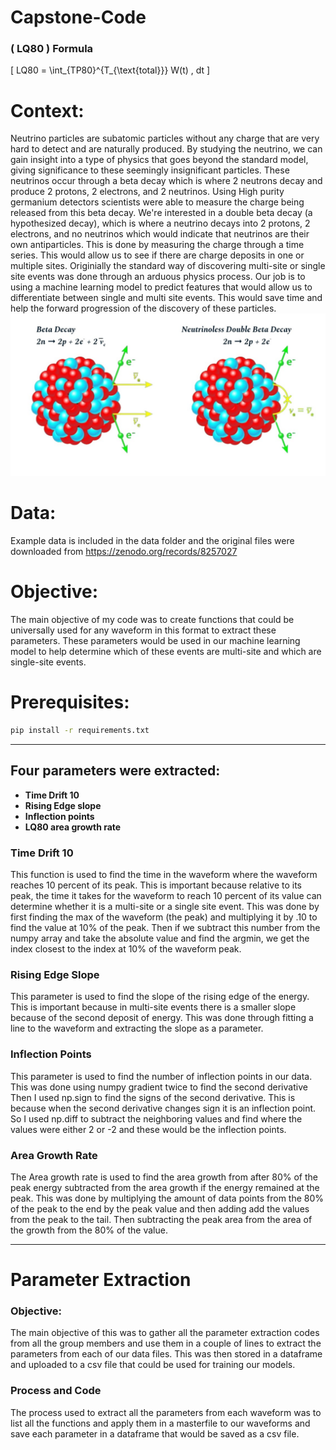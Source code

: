 # Capstone-Code
### \( LQ80 \) Formula
\[
LQ80 = \int_{TP80}^{T_{\text{total}}} W(t) \, dt
\]

# Context:
Neutrino particles are subatomic particles without any charge that are very hard to detect and are naturally produced. By studying the neutrino, we can gain insight into a type of physics that goes beyond the standard model, giving significance to these seemingly insignificant particles. These neutrinos occur through a beta decay which is where 2 neutrons decay and produce 2 protons, 2 electrons, and 2 neutrinos. Using High purity germanium detectors scientists were able to measure the charge being released from this beta decay. We're interested in a double beta decay (a hypothesized decay), which is where a neutrino decays into 2 protons, 2 electrons, and no neutrinos which would indicate that neutrinos are their own antiparticles. This is done by measuring the charge through a time series. This would allow us to see if there are charge deposits in one or multiple sites. Originially the standard way of discovering multi-site or single site events was done through an arduous physics process. Our job is to using a machine learning model to predict features that would allow us to differentiate between single and multi site events. This would save time and help the forward progression of the discovery of these particles.
![decay](img/decay.jpg)
# Data:
Example data is included in the data folder and the original files were downloaded from https://zenodo.org/records/8257027
# Objective:
The main objective of my code was to create functions that could be universally used for any waveform in this format to extract these parameters. These parameters would be used in our machine learning model to help determine which of these events are multi-site and which are single-site events.
# Prerequisites:
```bash
pip install -r requirements.txt
```
___
## Four parameters were extracted: 
- **Time Drift 10**
- **Rising Edge slope**
- **Inflection points**
- **LQ80 area growth rate**
### Time Drift 10
This function is used to find the time in the waveform where the waveform reaches 10 percent of its peak. This is important because relative to its peak, the time it takes for the waveform to reach 10 percent of its value can determine whether it is a multi-site or a single site event. This was done by first finding the max of the waveform (the peak) and multiplying it by .10 to find the value at 10% of the peak. Then if we subtract this number from the numpy array and take the absolute value and find the argmin, we get the index closest to the index at 10% of the waveform peak.
### Rising Edge Slope
This parameter is used to find the slope of the rising edge of the energy. This is important because in multi-site events there is a smaller slope because of the second deposit of energy. This was done through fitting a line to the waveform and extracting the slope as a parameter.
### Inflection Points
This parameter is used to find the number of inflection points in our data. This was done using numpy gradient twice to find the second derivative Then I used np.sign to find the signs of the second derivative. This is because when the second derivative changes sign it is an inflection point. So I used np.diff to subtract the neighboring values and find where the values were either 2 or -2 and these would be the inflection points. 
### Area Growth Rate
The Area growth rate is used to find the area growth from after 80% of the peak energy subtracted from the area growth if the energy remained at the peak. This was done by multiplying the amount of data points from the 80% of the peak to the end by the peak value and then adding add the values from the peak to the tail. Then subtracting the peak area from the area of the growth from the 80% of the value.
___
# Parameter Extraction
### Objective:
The main objective of this was to gather all the parameter extraction codes from all the group members and use them in a couple of lines to extract the parameters from each of our data files. This was then stored in a dataframe and uploaded to a csv file that could be used for training our models.
### Process and Code
The process used to extract all the parameters from each waveform was to list all the functions and apply them in a masterfile to our waveforms and save each parameter in a dataframe that would be saved as a csv file.
